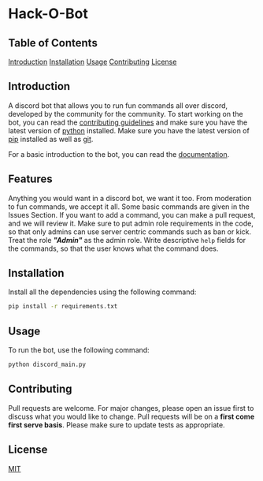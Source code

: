# Hack-O-Bot

## Table of Contents
[Introduction](#introduction)
[Installation](#installation)
[Usage](#usage)
[Contributing](#contributing)
[License](#license)

## Introduction

A discord bot that allows you to run fun commands all over discord, developed by the community for the community. To start working on the bot, you can read the [contributing guidelines](CONTRIBUTING.md) and make sure you have the latest version of [python](https://www.python.org/downloads/) installed. Make sure you have the latest version of [pip](https://pip.pypa.io/en/stable/installing/) installed as well as [git](https://git-scm.com/downloads).

For a basic introduction to the bot, you can read the [documentation](https://docs.google.com/document/d/1yKRCiG7FwYWyilc83dqd7OHISWuNf11sbqdXeq2wuEk/edit?usp=sharing).
## Features
Anything you would want in a discord bot, we want it too. From moderation to fun commands, we accept it all. Some basic commands are given in the Issues Section. If you want to add a command, you can make a pull request, and we will review it.
Make sure to put admin role requirements in the code, so that only admins can use server centric commands such as ban or kick. Treat the role **_"Admin"_** as the admin role.
Write descriptive `help` fields for the commands, so that the user knows what the command does.
## Installation
Install all the dependencies using the following command:
```bash
pip install -r requirements.txt
```
## Usage
To run the bot, use the following command:
```bash
python discord_main.py
```
## Contributing
Pull requests are welcome. For major changes, please open an issue first to discuss what you would like to change.
Pull requests will be on a **first come first serve basis**. Please make sure to update tests as appropriate.

## License
[MIT](https://choosealicense.com/licenses/mit/)